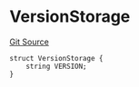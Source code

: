 # VersionStorage
[Git Source](https://github.com/thrackle-io/tron/blob/baac0bbfdefb8a299b09493a3979f2ef5c07be0f/src/protocol/diamond/VersionFacetLib.sol)


```solidity
struct VersionStorage {
    string VERSION;
}
```

